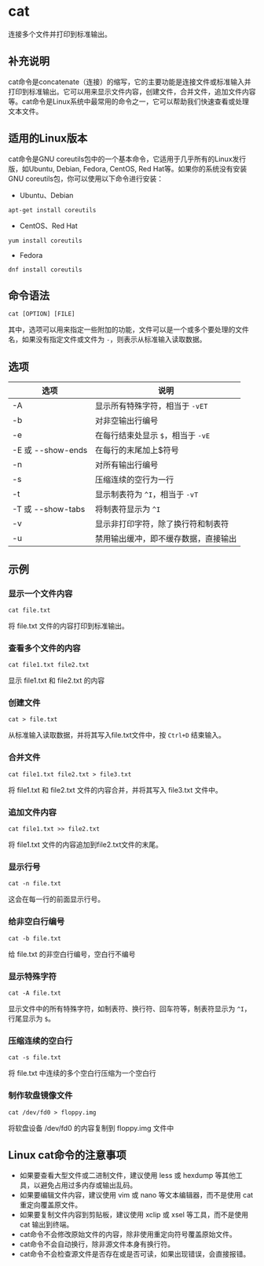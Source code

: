 cat
===

连接多个文件并打印到标准输出。

## 补充说明

cat命令是concatenate（连接）的缩写，它的主要功能是连接文件或标准输入并打印到标准输出。它可以用来显示文件内容，创建文件，合并文件，追加文件内容等。cat命令是Linux系统中最常用的命令之一，它可以帮助我们快速查看或处理文本文件。

## 适用的Linux版本

cat命令是GNU coreutils包中的一个基本命令，它适用于几乎所有的Linux发行版，如Ubuntu, Debian, Fedora, CentOS, Red Hat等。如果你的系统没有安装GNU coreutils包，你可以使用以下命令进行安装：

- Ubuntu、Debian

```shell
apt-get install coreutils
```

- CentOS、Red Hat

```shell
yum install coreutils
```

- Fedora

```shell
dnf install coreutils
```

## 命令语法

```
cat [OPTION] [FILE]
```

其中，选项可以用来指定一些附加的功能，文件可以是一个或多个要处理的文件名，如果没有指定文件或文件为 `-`，则表示从标准输入读取数据。

## 选项

| 选项              | 说明                                 |
| ----------------- | ------------------------------------ |
| -A                | 显示所有特殊字符，相当于 `-vET`      |
| -b                | 对非空输出行编号                     |
| -e                | 在每行结束处显示 `$`，相当于 `-vE`   |
| -E 或 --show-ends | 在每行的末尾加上$符号                |
| -n                | 对所有输出行编号                     |
| -s                | 压缩连续的空行为一行                 |
| -t                | 显示制表符为 `^I`，相当于 `-vT`      |
| -T 或 --show-tabs | 将制表符显示为 `^I`                  |
| -v                | 显示非打印字符，除了换行符和制表符   |
| -u                | 禁用输出缓冲，即不缓存数据，直接输出 |

## 示例

### 显示一个文件内容

```
cat file.txt
```

将 file.txt 文件的内容打印到标准输出。

### 查看多个文件的内容

```
cat file1.txt file2.txt
```

显示 file1.txt 和 file2.txt 的内容

### 创建文件

```
cat > file.txt
```

从标准输入读取数据，并将其写入file.txt文件中，按 `Ctrl+D` 结束输入。

### 合并文件

```
cat file1.txt file2.txt > file3.txt
```

将 file1.txt 和 file2.txt 文件的内容合并，并将其写入 file3.txt 文件中。

### 追加文件内容

```
cat file1.txt >> file2.txt
```

将 file1.txt 文件的内容追加到file2.txt文件的末尾。

### 显示行号

```
cat -n file.txt
```

这会在每一行的前面显示行号。

### 给非空白行编号

```
cat -b file.txt
```

给 file.txt 的非空白行编号，空白行不编号

### 显示特殊字符

```
cat -A file.txt
```

显示文件中的所有特殊字符，如制表符、换行符、回车符等，制表符显示为 `^I`，行尾显示为 `$`。

### 压缩连续的空白行

```
cat -s file.txt
```

将 file.txt 中连续的多个空白行压缩为一个空白行

### 制作软盘镜像文件

```
cat /dev/fd0 > floppy.img
```

将软盘设备 /dev/fd0 的内容复制到 floppy.img 文件中

## Linux cat命令的注意事项

- 如果要查看大型文件或二进制文件，建议使用 less 或 hexdump 等其他工具，以避免占用过多内存或输出乱码。
- 如果要编辑文件内容，建议使用 vim 或 nano 等文本编辑器，而不是使用 cat 重定向覆盖原文件。
- 如果要复制文件内容到剪贴板，建议使用 xclip 或 xsel 等工具，而不是使用 cat 输出到终端。
- cat命令不会修改原始文件的内容，除非使用重定向符号覆盖原始文件。
- cat命令不会自动换行，除非源文件本身有换行符。
- cat命令不会检查源文件是否存在或是否可读，如果出现错误，会直接报错。
